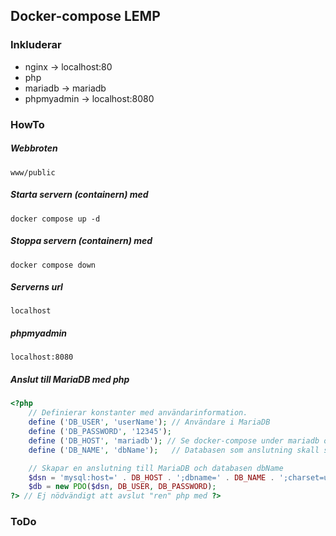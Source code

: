 ## Docker-compose LEMP
### Inkluderar
- nginx -> localhost:80
- php   
- mariadb -> mariadb
- phpmyadmin -> localhost:8080

### HowTo

##### Webbroten
    www/public
##### Starta servern (containern) med
    docker compose up -d
##### Stoppa servern (containern) med
    docker compose down
##### Serverns url
    localhost
##### phpmyadmin
    localhost:8080
##### Anslut till MariaDB med php

````php
<?php
    // Definierar konstanter med användarinformation.
    define ('DB_USER', 'userName'); // Användare i MariaDB
    define ('DB_PASSWORD', '12345');
    define ('DB_HOST', 'mariadb'); // Se docker-compose under mariadb och container_name:
    define ('DB_NAME', 'dbName');   // Databasen som anslutning skall ske till

    // Skapar en anslutning till MariaDB och databasen dbName
    $dsn = 'mysql:host=' . DB_HOST . ';dbname=' . DB_NAME . ';charset=utf8';
    $db = new PDO($dsn, DB_USER, DB_PASSWORD);
?> // Ej nödvändigt att avslut "ren" php med ?>
````
### ToDo
    
